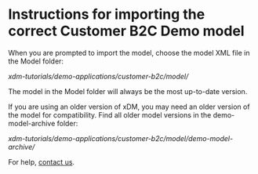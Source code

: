 # Instructions for importing the correct Customer B2C Demo model

When you are prompted to import the model, choose the model XML file in the
Model folder:

*xdm-tutorials/demo-applications/customer-b2c/model/*

The model in the Model folder will always be the most up-to-date version.

If you are using an older version of xDM, you may need an older version of
the model for compatibility. Find all older model versions in the
demo-model-archive folder:

*xdm-tutorials/demo-applications/customer-b2c/model/demo-model-archive/*

For help, [contact us](https://www.semarchy.com/support/). 
